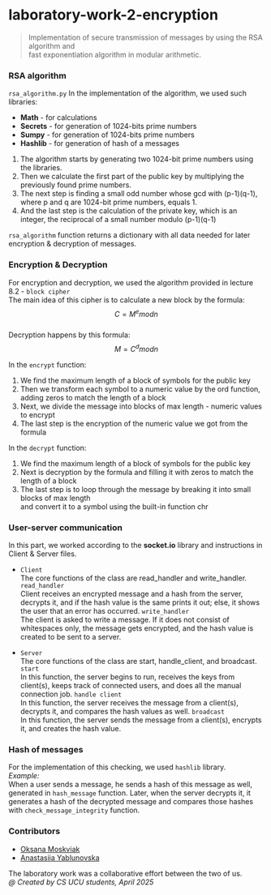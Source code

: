# laboratory-work-2-encryption
> Implementation of secure transmission of messages by using the RSA algorithm and <br>
fast exponentiation algorithm in modular arithmetic.

### RSA algorithm <br>
`rsa_algorithm.py`
In the implementation of the algorithm, we used such libraries:
- <b>Math</b> - for calculations
- <b>Secrets</b> - for generation of 1024-bits prime numbers
- <b>Sumpy</b> - for generation of 1024-bits prime numbers
- <b>Hashlib</b> - for generation of hash of a messages

1. The algorithm starts by generating two 1024-bit prime numbers using the libraries.
2. Then we calculate the first part of the public key by multiplying the previously found prime numbers.
3. The next step is finding a small odd number whose gcd with (p-1)(q-1), where p and q are 1024-bit prime numbers, equals 1.
4. And the last step is the calculation of the private key, which is an integer, the reciprocal of a small number modulo (p-1)(q-1)

`rsa_algorithm` function returns a dictionary with all data needed for later encryption & decryption of messages.
### Encryption & Decryption
For encryption and decryption, we used the  algorithm provided in lecture 8.2 - `block cipher` <br>
The main idea of this cipher is to calculate a new block by the formula:
$$C = M^e modn$$ <br>
Decryption happens by this formula: $$M = C^d modn$$

In the ``encrypt`` function:
1. We find the maximum length of a block of symbols for the public key
2. Then we transform each symbol to a numeric value by the ord function, adding zeros to match the length of a block
3. Next, we divide the message into blocks of max length - numeric values to encrypt
4. The last step is the encryption of the numeric value we got from the formula

In the ``decrypt`` function:
1. We find the maximum length of a block of symbols for the public key
2. Next is decryption by the formula and filling it with zeros to match the length of a block
3. The last step is to loop through the message by breaking it into small blocks of max length<br>
and convert it to a symbol using the built-in function chr

### User-server communication
In this part, we worked according to the <b>socket.io</b> library and instructions in Client & Server files.

- `Client`<br>
The core functions of the class are read_handler and write_handler. <br>
`read_handler` <br>
Client receives an encrypted message and a hash from the server, decrypts it, and if the hash value is the same
prints it out; else, it shows the user that an error has occurred.
`write_handler` <br>
The client is asked to write a message. If it does not consist of whitespaces only, the message gets encrypted, and the hash value is created
to be sent to a server.


- `Server`<br>
The core functions of the class are start, handle_client, and broadcast. <br>
`start`<br>
In this function, the server begins to run, receives the keys from client(s), keeps track of connected users, and does all the manual connection job.
`handle client`<br>
In this function, the server receives the message from a client(s), decrypts it, and compares the hash values as well.
`broadcast`<br>
In this function, the server sends the message from a client(s), encrypts it, and creates the hash value.

### Hash of messages
For the implementation of this checking, we used ``hashlib`` library.<br>
<i> Example: </i><br>
When a user sends a message, he sends a hash of this message as well, generated in ``hash_message`` function.
Later, when the server decrypts it, it generates a hash of the decrypted message and compares those hashes with ``check_message_integrity`` function.


### Contributors
- [Oksana Moskviak](https://github.com/okqsna) 
- [Anastasiia Yablunovska](https://github.com/ystacy-ab)

The laboratory work was a collaborative effort between the two of us.
<br>
<I>@ Created by CS UCU students, April 2025</i> 
